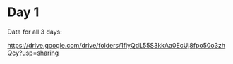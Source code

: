 # Day 1 

Data for all 3 days:

https://drive.google.com/drive/folders/1fiyQdL55S3kkAa0EcUj8fpo50o3zhQcy?usp=sharing
